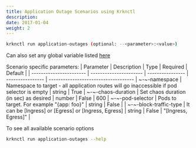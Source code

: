 ```yaml
---
title: Application Outage Scenarios using Krknctl
description: 
date: 2017-01-04
weight: 2
---
```


```bash
krknctl run application-outages (optional: --<parameter>:<value>)
```

Can also set any global variable listed [here](../all-scenario-env-krknctl.md)


Scenario specific parameters: 
| Parameter      | Description    | Type      | Required    | Default | 
| ----------------------- | ----------------------    | ----------------   | ---------------- | ------------------------------------ |
~-~-namespace | Namespace to target - all application routes will go inaccessible if pod selector is empty | string | True |
~-~-chaos-duration | Set chaos duration (in sec) as desired  | number | False | 600 | 
~-~-pod-selector | Pods to target. For example "{app: foo}"  | string | False | | 
~-~-block-traffic-type | It can be [Ingress] or [Egress] or [Ingress, Egress] | string | False | "[Ingress, Egress]" | 

To see all available scenario options 
```bash
krknctl run application-outages --help 
```